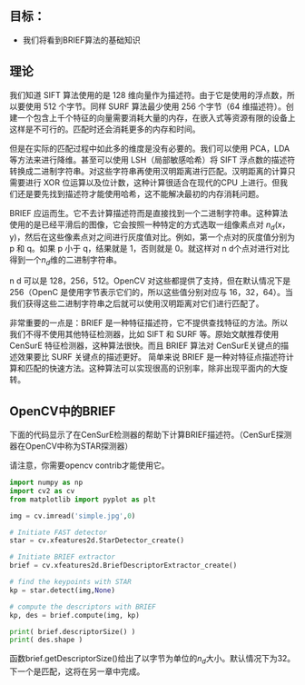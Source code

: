 ## 目标：
- 我们将看到BRIEF算法的基础知识
    
## 理论

我们知道 SIFT 算法使用的是 128 维向量作为描述符。由于它是使用的浮点数，所以要使用 512 个字节。同样 SURF 算法最少使用 256 个字节（64 维描述符）。创建一个包含上千个特征的向量需要消耗大量的内存，在嵌入式等资源有限的设备上这样是不可行的。匹配时还会消耗更多的内存和时间。

但是在实际的匹配过程中如此多的维度是没有必要的。我们可以使用 PCA，LDA 等方法来进行降维。甚至可以使用 LSH（局部敏感哈希）将 SIFT 浮点数的描述符转换成二进制字符串。对这些字符串再使用汉明距离进行匹配。汉明距离的计算只需要进行 XOR 位运算以及位计数，这种计算很适合在现代的CPU 上进行。但我们还是要先找到描述符才能使用哈希，这不能解决最初的内存消耗问题。

BRIEF 应运而生。它不去计算描述符而是直接找到一个二进制字符串。这种算法使用的是已经平滑后的图像，它会按照一种特定的方式选取一组像素点对 $n_d$(x，y)，然后在这些像素点对之间进行灰度值对比。例如，第一个点对的灰度值分别为 p 和 q。如果 p 小于 q，结果就是 1，否则就是 0。就这样对 n d个点对进行对比得到一个$n_d$维的二进制字符串。

n d 可以是 128，256，512。OpenCV 对这些都提供了支持，但在默认情况下是 256（OpenC 是使用字节表示它们的，所以这些值分别对应与 16，32，64）。当我们获得这些二进制字符串之后就可以使用汉明距离对它们进行匹配了。

非常重要的一点是：BRIEF 是一种特征描述符，它不提供查找特征的方法。所以我们不得不使用其他特征检测器，比如 SIFT 和 SURF 等。原始文献推荐使用 CenSurE 特征检测器，这种算法很快。而且 BRIEF 算法对 CenSurE关键点的描述效果要比 SURF 关键点的描述更好。
简单来说 BRIEF 是一种对特征点描述符计算和匹配的快速方法。这种算法可以实现很高的识别率，除非出现平面内的大旋转。

## OpenCV中的BRIEF

下面的代码显示了在CenSurE检测器的帮助下计算BRIEF描述符。（CenSurE探测器在OpenCV中称为STAR探测器）

请注意，你需要opencv contrib才能使用它。

```python
import numpy as np
import cv2 as cv
from matplotlib import pyplot as plt

img = cv.imread('simple.jpg',0)

# Initiate FAST detector
star = cv.xfeatures2d.StarDetector_create()

# Initiate BRIEF extractor
brief = cv.xfeatures2d.BriefDescriptorExtractor_create()

# find the keypoints with STAR
kp = star.detect(img,None)

# compute the descriptors with BRIEF
kp, des = brief.compute(img, kp)

print( brief.descriptorSize() )
print( des.shape )
```

函数brief.getDescriptorSize()给出了以字节为单位的$n_d$大小。默认情况下为32。下一个是匹配，这将在另一章中完成。
